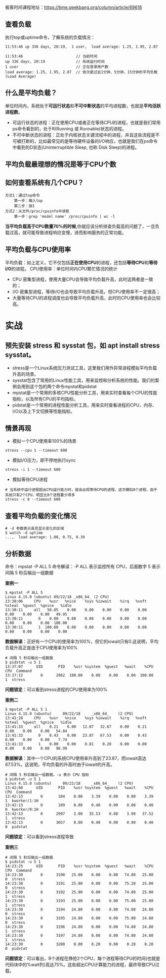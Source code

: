 极客时间课程地址：https://time.geekbang.org/column/article/69618

## 查看负载
执行top或uptime命令，了解系统的负载情况：
```
11:53:46 up 336 days, 20:19,  1 user,  load average: 1.25, 1.95, 2.07

11:53:46                        // 当前时间
up 336 days, 20:19              // 系统运行时间
1 user                          // 正在登录用户数
load average: 1.25, 1.95, 2.07  // 依次是过去1分钟、5分钟、15分钟的平均负载(Load Average)
```

## 什么是平均负载？
单位时间内，系统处于**可运行状态**和**不可中断状态**的平均进程数，也就是**平均活跃进程数**。

- 可运行状态的进程：正在使用CPU或者正在等待CPU的进程，也就是我们常用ps命令看到的，处于R(Running 或 Runnable)状态的进程。
- 不可中断状态的进程：正处于内核状态关键流程中的进程，并且这些流程是不可被打断的，比如最常见的是等待硬件设备的I/O响应，也就是我们在ps命令中看到的D状态(Uninterruptible Sleep, 也称 Disk Sleep)的进程。

## 平均负载最理想的情况是等于CPU个数

## 如何查看系统有几个CPU？
    方式1：通过top命令
        第一步：输入top
        第二步：按1
    方式2：从文件/proc/cpuinfo中读取
        第一步：grep 'model name' /proc/cpuinfo | wc -l

**当平均负载高于CPU数量70%的时候**,你就应该分析排查负载高的问题了，一旦负载过高，就可能导致进程响应变慢，进而影响服务的正常功能。

## 平均负载与CPU使用率
平均负载：如上定义，它不仅包括**正在使用CPU**的进程，还包括**等待CPU**和**等待I/O**的进程。
CPU使用率：单位时间内CPU繁忙情况的统计

- CPU 密集型进程，使用大量CPU会导致平均负载升高，此时这两者是一致的；
- I/O 密集型进程，等待I/O也会导致平均负载升高，但CPU使用率不一定很高；
- 大量等待CPU的进程调度也会导致平均负载升高，此时的CPU使用率也会比较高。

# 实战
## 预先安装 stress 和 sysstat 包，如 apt install stress sysstat。
- stress是一个Linux系统压力测试工具，这里我们用作异常进程模拟平均负载升高的场景。
- sysstat包含了常用的Linux性能工具，用来监控和分析系统的性能。我们的案例会用到这个包的两个命令mpstat和pidstat
- mpstat是一个常用的多核CPU性能分析工具，用来实时查看每个CPU的性能指标，以及所有CPU的平均指标。
- pidstat是一个常用的进程性能分析工具，用来实时查看进程的CPU、内存、I/O以及上下文切换等性能指标。

## 情景再现
- 模拟一个CPU使用率100%的场景  
```
stress --cpu 1 --timeout 600
```
- 模拟I/O压力，即不停地执行sync
```
stress -i 1 --timeout 600
```
- 模拟等待CPU进程
```
# 当系统中运行进程超出CPU运行能力时，就会出现等待CPU的进程，这次模拟8个进程，由于系统只有2个CPU，明显比8个进程要少得多
stress -c 8 --timeout 600
```    

## 查看平均负载的变化情况
```
# -d 参数表示高亮显示变化的区域
$ watch -d uptime
...,  load average: 1.00, 0.75, 0.39
```

## 分析数据
命令：mpstat -P ALL 5
命令解读：-P ALL 表示监控所有 CPU，后面数字 5 表示间隔 5 秒后输出一组数据

**案例一**
```
$ mpstat -P ALL 5
Linux 4.15.0 (ubuntu) 09/22/18 _x86_64_ (2 CPU)
13:30:06     CPU    %usr   %nice    %sys %iowait    %irq   %soft  %steal  %guest  %gnice   %idle
13:30:11     all   50.05    0.00    0.00    0.00    0.00    0.00    0.00    0.00    0.00   49.95
13:30:11       0    0.00    0.00    0.00    0.00    0.00    0.00    0.00    0.00    0.00  100.00
13:30:11       1  100.00    0.00    0.00    0.00    0.00    0.00    0.00    0.00    0.00    0.00
```
**数据解读**：正好有一个CPU的使用率为100%，但它的iowait只有0.这说明，平均负载升高正是由于CPU使用率为100%
```
# 间隔 5 秒后输出一组数据
$ pidstat -u 5 1
13:37:07      UID       PID    %usr %system  %guest   %wait    %CPU   CPU  Command
13:37:12        0      2962  100.00    0.00    0.00    0.00  100.00     1  stress
```
**问题锁定**：可以看到stress进程的CPU使用率为100%


**案例二**
```
$ mpstat -P ALL 5 1
Linux 4.15.0 (ubuntu)     09/22/18     _x86_64_    (2 CPU)
13:41:28     CPU    %usr   %nice    %sys %iowait    %irq   %soft  %steal  %guest  %gnice   %idle
13:41:33     all    0.21    0.00   12.07   32.67    0.00    0.21    0.00    0.00    0.00   54.84
13:41:33       0    0.43    0.00   23.87   67.53    0.00    0.43    0.00    0.00    0.00    7.74
13:41:33       1    0.00    0.00    0.81    0.20    0.00    0.00    0.00    0.00    0.00   98.99
```
**数据解读**：其中一个CPU的系统CPU使用率升高到了23.87，而iowait高达67.53%。这说明，平均负载的升高时由于iowait的升高。
```
# 间隔 5 秒后输出一组数据，-u 表示 CPU 指标
$ pidstat -u 5 1
Linux 4.15.0 (ubuntu)     09/22/18     _x86_64_    (2 CPU)
13:42:08      UID       PID    %usr %system  %guest   %wait    %CPU   CPU  Command
13:42:13        0       104    0.00    3.39    0.00    0.00    3.39     1  kworker/1:1H
13:42:13        0       109    0.00    0.40    0.00    0.00    0.40     0  kworker/0:1H
13:42:13        0      2997    2.00   35.53    0.00    3.99   37.52     1  stress
13:42:13        0      3057    0.00    0.40    0.00    0.00    0.40     0  pidstat
```
**问题锁定**：可以看到stress进程导致

**案例三**
```
# 间隔 5 秒后输出一组数据
$ pidstat -u 5 1
14:23:25      UID       PID    %usr %system  %guest   %wait    %CPU   CPU  Command
14:23:30        0      3190   25.00    0.00    0.00   74.80   25.00     0  stress
14:23:30        0      3191   25.00    0.00    0.00   75.20   25.00     0  stress
14:23:30        0      3192   25.00    0.00    0.00   74.80   25.00     1  stress
14:23:30        0      3193   25.00    0.00    0.00   75.00   25.00     1  stress
14:23:30        0      3194   24.80    0.00    0.00   74.60   24.80     0  stress
14:23:30        0      3195   24.80    0.00    0.00   75.00   24.80     0  stress
14:23:30        0      3196   24.80    0.00    0.00   74.60   24.80     1  stress
14:23:30        0      3197   24.80    0.00    0.00   74.80   24.80     1  stress
14:23:30        0      3200    0.00    0.20    0.00    0.20    0.20     0  pidstat
```
**问题锁定**：可以看出，8个进程在挣抢2个CPU，每个进程等待CPU的时间(也就是代码块中的%wait列)高达75%。这些超出CPU计算能力的进程，最终导致CPU过载。





























